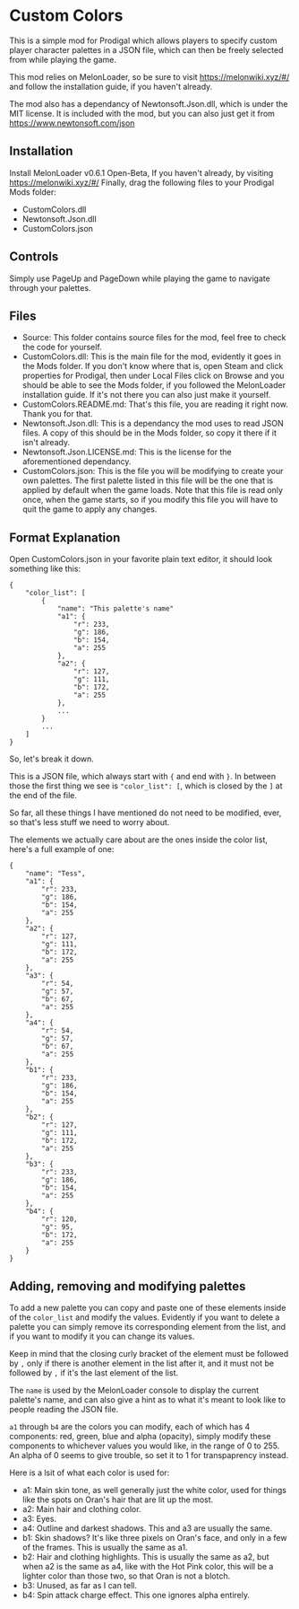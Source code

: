 # Custom Colors
This is a simple mod for Prodigal which allows players to specify custom player character palettes in a JSON file, which can then be freely selected from while playing the game.

This mod relies on MelonLoader, so be sure to visit https://melonwiki.xyz/#/ and follow the installation guide, if you haven't already.

The mod also has a dependancy of Newtonsoft.Json.dll, which is under the MIT license. It is included with the mod, but you can also just get it from https://www.newtonsoft.com/json
## Installation
Install MelonLoader v0.6.1 Open-Beta, If you haven't already, by visiting https://melonwiki.xyz/#/
Finally, drag the following files to your Prodigal Mods folder:
- CustomColors.dll
- Newtonsoft.Json.dll
- CustomColors.json
## Controls
Simply use PageUp and PageDown while playing the game to navigate through your palettes.
## Files
- Source: This folder contains source files for the mod, feel free to check the code for yourself.
- CustomColors.dll: This is the main file for the mod, evidently it goes in the Mods folder. If you don't know where that is, open Steam and click properties for Prodigal, then under Local Files click on Browse and you should be able to see the Mods folder, if you followed the MelonLoader installation guide. If it's not there you can also just make it yourself.
- CustomColors.README.md: That's this file, you are reading it right now. Thank you for that.
- Newtonsoft.Json.dll: This is a dependancy the mod uses to read JSON files. A copy of this should be in the Mods folder, so copy it there if it isn't already.
- Newtonsoft.Json.LICENSE.md: This is the license for the aforementioned dependancy.
- CustomColors.json: This is the file you will be modifying to create your own palettes. The first palette listed in this file will be the one that is applied by default when the game loads. Note that this file is read only once, when the game starts, so if you modify this file you will have to quit the game to apply any changes.
## Format Explanation
Open CustomColors.json in your favorite plain text editor, it should look something like this:
```
{
	"color_list": [
		{
			"name": "This palette's name"
			"a1": {
				"r": 233,
				"g": 186,
				"b": 154,
				"a": 255
			},
			"a2": {
				"r": 127,
				"g": 111,
				"b": 172,
				"a": 255
			},
			...
		}
		...
	]
}
```
So, let's break it down.

This is a JSON file, which always start with `{` and end with `}`.
In between those the first thing we see is `"color_list": [`, which is closed by the `]` at the end of the file.

So far, all these things I have mentioned do not need to be modified, ever, so that's less stuff we need to worry about.

The elements we actually care about are the ones inside the color list, here's a full example of one:
```
{
	"name": "Tess",
	"a1": {
		"r": 233,
		"g": 186,
		"b": 154,
		"a": 255
	},
	"a2": {
		"r": 127,
		"g": 111,
		"b": 172,
		"a": 255
	},
	"a3": {
		"r": 54,
		"g": 57,
		"b": 67,
		"a": 255
	},
	"a4": {
		"r": 54,
		"g": 57,
		"b": 67,
		"a": 255
	},
	"b1": {
		"r": 233,
		"g": 186,
		"b": 154,
		"a": 255
	},
	"b2": {
		"r": 127,
		"g": 111,
		"b": 172,
		"a": 255
	},
	"b3": {
		"r": 233,
		"g": 186,
		"b": 154,
		"a": 255
	},
	"b4": {
		"r": 120,
		"g": 95,
		"b": 172,
		"a": 255
	}
}
```
## Adding, removing and modifying palettes
To add a new palette you can copy and paste one of these elements inside of the `color_list` and modify the values. Evidently if you want to delete a palette you can simply remove its corresponding element from the list, and if you want to modify it you can change its values.

Keep in mind that the closing curly bracket of the element must be followed by `,` only if there is another element in the list after it, and it must not be followed by `,` if it's the last element of the list.

The  `name` is used by the MelonLoader console to display the current palette's name, and can also give a hint as to what it's meant to look like to people reading the JSON file.

`a1` through `b4` are the colors you can modify, each of which has 4 components: red, green, blue and alpha (opacity), simply modify these components to whichever values you would like, in the range of 0 to 255. An alpha of 0 seems to give trouble, so set it to 1 for transpaprency instead.

Here is a lsit of what each color is used for:
* a1: Main skin tone, as well generally just the white color, used for things like the spots on Oran's hair that are lit up the most.
* a2: Main hair and clothing color.
* a3: Eyes.
* a4: Outline and darkest shadows. This and a3 are usually the same.
* b1: Skin shadows? It's like three pixels on Oran's face, and only in a few of the frames. This is usually the same as a1.
* b2: Hair and clothing highlights. This is usually the same as a2, but when a2 is the same as a4, like with the Hot Pink color, this will be a lighter color than those two, so that Oran is not a blotch.
* b3: Unused, as far as I can tell.
* b4: Spin attack charge effect. This one ignores alpha entirely.
